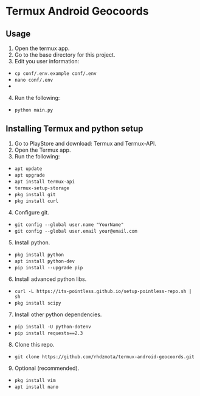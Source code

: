 # Termux Android Geocoords


## Usage

1. Open the termux app.
2. Go to the base directory for this project.
3. Edit you user information:
* ```cp conf/.env.example conf/.env```
* ```nano conf/.env```
* 
4. Run the following:
* ```python main.py```

## Installing Termux and python setup
 1. Go to PlayStore and download: Termux and Termux-API.
 2. Open the Termux app.
 3. Run the following:

* ```apt update```
* ```apt upgrade```
* ```apt install termux-api```
* ```termux-setup-storage```
* ```pkg install git```
* ```pkg install curl```

4. Configure git.

* ```git config --global user.name "YourName"```
* ```git config --global user.email your@email.com```

5. Install python.

* ```pkg install python```
* ```apt install python-dev```
* ```pip install --upgrade pip```

6. Install advanced python libs.

* ```curl -L https://its-pointless.github.io/setup-pointless-repo.sh | sh```
* ```pkg install scipy```

7. Install other python dependencies.

* ```pip install -U python-dotenv```
* ```pip install requests==2.3```

8. Clone this repo.

* ```git clone https://github.com/rhdzmota/termux-android-geocoords.git```


9. Optional (recommended).

* ```pkg install vim```
* ```apt install nano```